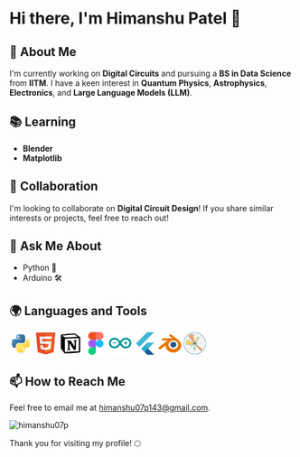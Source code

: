 # Hi there, I'm Himanshu Patel 👋


## 🌱 About Me
I'm currently working on **Digital Circuits** and pursuing a **BS in Data Science** from **IITM**. I have a keen interest in **Quantum Physics**, **Astrophysics**, **Electronics**, and **Large Language Models (LLM)**.

## 📚 Learning
- **Blender** 
- **Matplotlib** 
## 👯 Collaboration
I'm looking to collaborate on **Digital Circuit Design**! If you share similar interests or projects, feel free to reach out!

## 💬 Ask Me About
- Python 🐍
- Arduino 🛠️

## 🌍 Languages and Tools
<div>
    <img src="https://raw.githubusercontent.com/devicons/devicon/master/icons/python/python-original.svg" alt="Python" width="40" height="40"/> 
    <img src="https://raw.githubusercontent.com/devicons/devicon/master/icons/html5/html5-original.svg" alt="HTML" width="40" height="40"/> 
    <img src="https://raw.githubusercontent.com/devicons/devicon/master/icons/notion/notion-original.svg" alt="Notion" width="40" height="40"/> 
    <img src="https://raw.githubusercontent.com/devicons/devicon/master/icons/figma/figma-original.svg" alt="Figma" width="40" height="40"/> 
    <img src="https://raw.githubusercontent.com/devicons/devicon/master/icons/arduino/arduino-original.svg" alt="Arduino" width="40" height="40"/> 
    <img src="https://raw.githubusercontent.com/devicons/devicon/master/icons/flutter/flutter-original.svg" alt="Flutter" width="40" height="40"/> 
    <img src="https://raw.githubusercontent.com/devicons/devicon/master/icons/blender/blender-original.svg" alt="Blender" width="40" height="40"/> 
    <img src="https://raw.githubusercontent.com/devicons/devicon/master/icons/matplotlib/matplotlib-original.svg" alt="Matplotlib" width="40" height="40"/> 
</div>

## 📫 How to Reach Me
Feel free to email me at [himanshu07p143@gmail.com](mailto:himanshu07p143@gmail.com).
<p align="left"> <img src="https://komarev.com/ghpvc/?username=himanshu07p&label=Profile%20views&color=0e75b6&style=flat" alt="himanshu07p" /> </p>



Thank you for visiting my profile! 🌕

